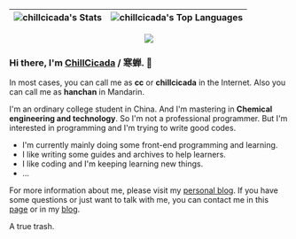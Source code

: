 |![chillcicada's Stats](https://github-readme-stats.vercel.app/api?username=chillcicada&hide_title=true&theme=tokyonight&show_icons=true&hide_border=true&count_private=true)|![chillcicada's Top Languages](https://github-readme-stats.vercel.app/api/top-langs/?username=chillcicada&theme=tokyonight&show_icons=true&hide_border=true&layout=compact)|
|:-:|:-:|

<div align="center">
  <img src="https://github-readme-stats.vercel.app/api/wakatime?username=chillcicada&theme=tokyonight&layout=compact&hide_border=true&range=last_7_days" />
</div>

### Hi there, I'm [ChillCicada](https://chillcicada.com/about/) / 寒蝉. 👋

In most cases, you can call me as **cc** or **chillcicada** in the Internet. Also you can call me as **hanchan** in Mandarin.

I'm an ordinary college student in China. And I'm mastering in **Chemical engineering and technology**. So I'm not a professional programmer. But I'm interested in programming and I'm trying to write good codes.

- I'm currently mainly doing some front-end programming and learning.
- I like writing some guides and archives to help learners.
- I like coding and I'm keeping learning new things.
- ...

For more information about me, please visit my [personal blog](https://chillcicada.com). If you have some questions or just want to talk with me, you can contact me in this [page](https://github.com/chillcicada/chillcicada/issues) or in my [blog](https://chillcicada.com/chat/).

A true trash.
